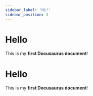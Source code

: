 ```yaml
---
sidebar_label: 'Hi!'
sidebar_position: 3
---
```

# Hello

This is my **first Docusaurus document**!

# Hello

This is my **first Docusaurus document**!
